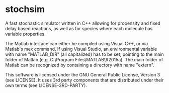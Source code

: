 # stochsim
A fast stochastic simulator written in C++ allowing for propensity and fixed delay based reactions, as well as for species where each molecule has variable properties.

The Matlab interface can either be compiled using Visual C++, or via Matlab's mex command. If using Visual Studio, an environmental
variable with name "MATLAB_DIR" (all capitalized) has to be set, pointing to the main folder of Matlab (e.g. C:\Program Files\MATLAB\R2015a). The main
folder of Matlab can be recognized by containing a directory with name "extern".


This software is licensed under the GNU General Public License, Version 3 (see LICENSE).
It uses 3rd party components that are distributed under their own terms (see LICENSE-3RD-PARTY).
